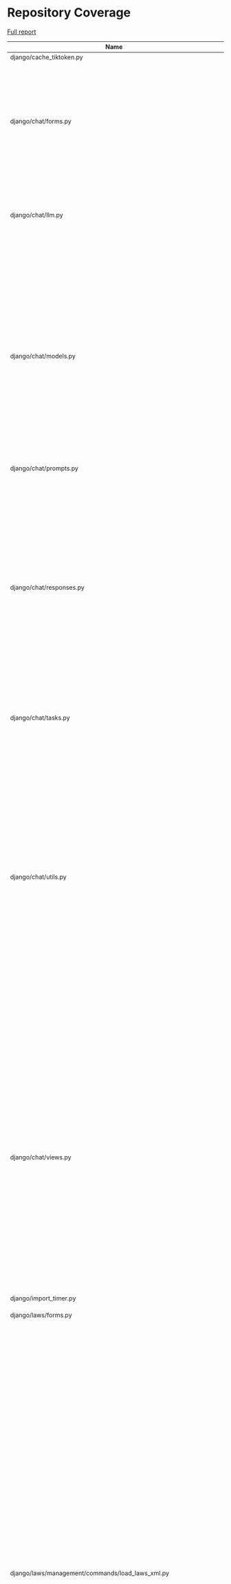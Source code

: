 # Repository Coverage

[Full report](https://htmlpreview.github.io/?https://github.com/justicecanada/otto/blob/python-coverage-comment-action-data/htmlcov/index.html)

| Name                                                                  |    Stmts |     Miss |   Cover |   Missing |
|---------------------------------------------------------------------- | -------: | -------: | ------: | --------: |
| django/cache\_tiktoken.py                                             |        8 |        8 |      0% |      1-18 |
| django/chat/forms.py                                                  |      188 |       40 |     79% |42, 49, 106, 139-154, 162-176, 195, 240, 248, 414, 416-418, 498-500, 520-544 |
| django/chat/llm.py                                                    |      116 |       20 |     83% |81, 103-105, 111-113, 139-156, 263, 285 |
| django/chat/models.py                                                 |      325 |       43 |     87% |33, 84, 220-223, 228-234, 242, 350-354, 358, 362-366, 372, 378, 384, 415, 435, 453-457, 509, 513-515, 530, 541, 579, 589, 607-610, 620-621 |
| django/chat/prompts.py                                                |        5 |        0 |    100% |           |
| django/chat/responses.py                                              |      340 |      111 |     67% |70, 95, 104, 167, 226, 228-243, 273, 282, 289, 326, 332-361, 430-431, 436-497, 500-530, 572, 578-588, 638, 684-718, 724-728, 787, 813, 817, 858-859 |
| django/chat/tasks.py                                                  |       71 |       16 |     77% |22-30, 91-92, 95-100 |
| django/chat/utils.py                                                  |      493 |       64 |     87% |92-94, 135, 147-148, 164-168, 182-183, 190, 239, 263, 265-266, 277, 279-295, 303-304, 311-312, 356-377, 410-412, 427-429, 491-498, 506, 523-527, 563-573, 580, 874-875, 988-989, 999 |
| django/chat/views.py                                                  |      452 |       99 |     78% |85-93, 109-111, 149, 177-179, 182-184, 208, 225-232, 238, 349-353, 385-466, 492-493, 526, 529, 592, 605, 640-641, 710-718, 751-755, 764, 820-857, 867-868, 877-880, 924-938 |
| django/import\_timer.py                                               |        6 |        6 |      0% |       1-8 |
| django/laws/forms.py                                                  |       54 |        6 |     89% |24-29, 38, 52-57, 66 |
| django/laws/management/commands/load\_laws\_xml.py                    |      451 |      120 |     73% |28-57, 72, 83-85, 101-104, 114-118, 146, 175, 236, 254, 256, 258, 277, 280, 282, 297-298, 300-301, 398-401, 411-429, 455-459, 471, 497, 549-550, 591-593, 709-715, 733-734, 736, 744, 784, 786, 804-806, 845-847, 850-852, 879-881, 883-885, 887-889, 891-893, 946-948, 965-967, 985-991, 1039-1050, 1055, 1068-1069, 1094-1100 |
| django/laws/models.py                                                 |      105 |       22 |     79% |38-42, 86, 111-114, 148, 152-160, 164-165 |
| django/laws/prompts.py                                                |        2 |        0 |    100% |           |
| django/laws/translation.py                                            |        5 |        0 |    100% |           |
| django/laws/utils.py                                                  |       76 |       12 |     84% |41, 66-71, 82, 98-104 |
| django/laws/views.py                                                  |      217 |       30 |     86% |71, 75, 92, 105, 125, 155-162, 172, 207, 224, 246, 289, 291, 296-298, 310, 314, 340, 348, 356, 365, 369, 376-381, 444-458 |
| django/librarian/forms.py                                             |      101 |        5 |     95% |125-126, 211, 215, 229 |
| django/librarian/models.py                                            |      332 |       47 |     86% |53-55, 123, 125, 133, 135, 137, 147, 172-174, 196, 250, 312-313, 318, 329-332, 407, 424-433, 437, 455, 483-485, 495-496, 502, 518, 545-546, 556-557, 567-568, 580-581 |
| django/librarian/tasks.py                                             |      116 |       41 |     65% |42-75, 82, 92, 105, 115, 138-139, 142, 164-166, 177-180, 199-200 |
| django/librarian/translation.py                                       |        8 |        0 |    100% |           |
| django/librarian/utils/extract\_emails.py                             |      109 |       24 |     78% |84, 86, 94-100, 118, 121, 130-142, 152, 154 |
| django/librarian/utils/extract\_zip.py                                |       68 |       12 |     82% |37-39, 50-59, 92 |
| django/librarian/utils/markdown\_splitter.py                          |      185 |       10 |     95% |72, 75-77, 88, 126, 140, 263, 273, 280 |
| django/librarian/utils/process\_document.py                           |       21 |        1 |     95% |        35 |
| django/librarian/utils/process\_engine.py                             |      493 |       63 |     87% |47-49, 169, 172, 178, 187-188, 192, 198, 201, 208, 210, 212, 214, 216, 218, 224, 226, 228, 276, 289, 307-308, 321-330, 332-334, 380-394, 439, 463, 479-481, 530-534, 540-544, 548, 596-597, 631 |
| django/librarian/views.py                                             |      343 |       65 |     81% |73-94, 100, 128-147, 180, 240-241, 246, 282, 315-316, 343, 350-352, 470, 475, 491-526, 563 |
| django/otto/celery.py                                                 |       16 |        1 |     94% |        88 |
| django/otto/context\_processors.py                                    |       11 |        4 |     64% |     10-14 |
| django/otto/forms.py                                                  |       76 |        4 |     95% |73, 75, 215-216 |
| django/otto/management/commands/delete\_empty\_chats.py               |       19 |        1 |     95% |        29 |
| django/otto/management/commands/delete\_old\_chats.py                 |       21 |        2 |     90% |    32, 36 |
| django/otto/management/commands/delete\_text\_extractor\_files.py     |       18 |        0 |    100% |           |
| django/otto/management/commands/delete\_translation\_files.py         |       27 |        0 |    100% |           |
| django/otto/management/commands/delete\_unused\_libraries.py          |       21 |        2 |     90% |    32, 36 |
| django/otto/management/commands/reset\_app\_data.py                   |      122 |       18 |     85% |70-75, 90, 107-112, 132-137, 151-152, 157-160, 175-180, 191 |
| django/otto/management/commands/test\_laws\_query.py                  |       52 |       38 |     27% |18-121, 128-135 |
| django/otto/management/commands/update\_exchange\_rate.py             |       19 |        0 |    100% |           |
| django/otto/management/commands/warn\_libraries\_pending\_deletion.py |       26 |        3 |     88% |     29-33 |
| django/otto/models.py                                                 |      290 |       30 |     90% |28-30, 89-92, 125, 129-132, 167, 213, 216, 232, 253, 271, 388, 391, 445, 452, 480, 484, 491, 497, 546-547, 561, 565, 569, 591 |
| django/otto/rules.py                                                  |      163 |       15 |     91% |28, 44, 51, 53, 115-117, 122-124, 152, 218-220, 256 |
| django/otto/secure\_models.py                                         |      248 |       94 |     62% |21-22, 61, 86-100, 129-130, 135-136, 149-154, 183-224, 248, 268-269, 307, 337, 350, 359, 378, 393, 398, 403, 409-415, 418, 423, 429-434, 437, 442, 447, 454-482, 485-486, 491-498, 501-502, 508-522, 536-537, 542-552, 557-558, 561-562 |
| django/otto/settings.py                                               |      164 |       24 |     85% |38-41, 51-52, 215-224, 294, 307, 364-371, 403, 493-494, 538 |
| django/otto/tasks.py                                                  |       50 |       11 |     78% |10, 15, 39, 59, 73, 78-81, 89-91 |
| django/otto/templatetags/filters.py                                   |       10 |        1 |     90% |         8 |
| django/otto/templatetags/tags.py                                      |       10 |        1 |     90% |        18 |
| django/otto/translation.py                                            |       17 |        0 |    100% |           |
| django/otto/utils/auth.py                                             |       37 |        9 |     76% |14-28, 66-68 |
| django/otto/utils/common.py                                           |       71 |        4 |     94% |101, 130-132 |
| django/otto/utils/decorators.py                                       |       63 |        4 |     94% |25-26, 66, 88 |
| django/otto/utils/logging.py                                          |       15 |        0 |    100% |           |
| django/otto/utils/middleware.py                                       |       41 |        1 |     98% |        31 |
| django/otto/views.py                                                  |      588 |      134 |     77% |59, 64, 69-83, 127, 135, 146-156, 168, 293, 393, 410, 459-462, 478-479, 504, 514-522, 553-563, 575-580, 583, 592, 594-597, 599-600, 602-605, 628, 636, 645, 661-672, 778-779, 810, 812, 814, 828, 830, 837-838, 841-844, 854-860, 870, 872, 874, 879-899, 938, 947-956, 1035, 1043-1049, 1072-1073, 1093, 1124, 1157-1180, 1204-1209, 1217-1220 |
| django/postgres\_wrapper/base.py                                      |        6 |        0 |    100% |           |
| django/text\_extractor/models.py                                      |       18 |        1 |     94% |        29 |
| django/text\_extractor/tasks.py                                       |       28 |        7 |     75% |     50-61 |
| django/text\_extractor/utils.py                                       |      254 |       69 |     73% |61-84, 119-120, 154-158, 180-198, 211-213, 223-228, 256-261, 365-367, 378-383, 422-430, 456-464, 481-482, 488, 494-498 |
| django/text\_extractor/views.py                                       |      118 |       28 |     76% |47, 65-80, 90, 104-112, 125-146, 164-166, 171, 176-181, 198, 208-209, 230-231 |
|                                                             **TOTAL** | **7309** | **1371** | **81%** |           |


## Setup coverage badge

Below are examples of the badges you can use in your main branch `README` file.

### Direct image

[![Coverage badge](https://raw.githubusercontent.com/justicecanada/otto/python-coverage-comment-action-data/badge.svg)](https://htmlpreview.github.io/?https://github.com/justicecanada/otto/blob/python-coverage-comment-action-data/htmlcov/index.html)

This is the one to use if your repository is private or if you don't want to customize anything.

### [Shields.io](https://shields.io) Json Endpoint

[![Coverage badge](https://img.shields.io/endpoint?url=https://raw.githubusercontent.com/justicecanada/otto/python-coverage-comment-action-data/endpoint.json)](https://htmlpreview.github.io/?https://github.com/justicecanada/otto/blob/python-coverage-comment-action-data/htmlcov/index.html)

Using this one will allow you to [customize](https://shields.io/endpoint) the look of your badge.
It won't work with private repositories. It won't be refreshed more than once per five minutes.

### [Shields.io](https://shields.io) Dynamic Badge

[![Coverage badge](https://img.shields.io/badge/dynamic/json?color=brightgreen&label=coverage&query=%24.message&url=https%3A%2F%2Fraw.githubusercontent.com%2Fjusticecanada%2Fotto%2Fpython-coverage-comment-action-data%2Fendpoint.json)](https://htmlpreview.github.io/?https://github.com/justicecanada/otto/blob/python-coverage-comment-action-data/htmlcov/index.html)

This one will always be the same color. It won't work for private repos. I'm not even sure why we included it.

## What is that?

This branch is part of the
[python-coverage-comment-action](https://github.com/marketplace/actions/python-coverage-comment)
GitHub Action. All the files in this branch are automatically generated and may be
overwritten at any moment.
